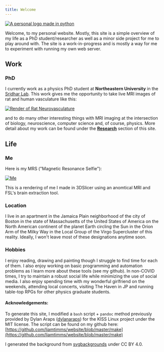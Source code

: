 ```yaml
---
title: Welcome
---
```


<a href="/images/logo.png">
<p><picture>
  <source srcset="/images/logo.webp" type="image/webp">
  <img src="/images/logo.png" alt="A personal logo made in python">
</picture></p>
</a>

Welcome, to my personal website. Mostly, this site is a simple overview of my life as a PhD student/researcher as well as a minor side project for me to play around with. The site is a work-in-progress and is mostly a way for me to experiment with running my own web server.

## Work

### PhD

I currently work as a physics PhD student at **Northeastern University** in the [Sridhar Lab](https://srinivassridhar.com/). This work gives me the opportunity to take live MRI images of rat and human vasculature like this:

<a href="/images/ratrender.jpg">
<p><picture>
  <source srcset="/images/ratrender.webp" type="image/webp">
  <img src="/images/ratrender.jpg" alt="Render of Rat Neurovasculature">
</picture></p>
</a>

and to do many other interesting things with MRI imaging at the intersection of biology, neuroscience, computer science and, of course, physics. More detail about my work can be found under the [**Research**](./pages/projects.html) section of this site.

## Life

### Me

Here is my MRS ("Magnetic Resonance Selfie"):
<a href="/images/linkedin.png">

<p><picture>
  <source srcset="/images/linkedin.webp" type="image/webp">
  <img src="/images/linkedin.png" alt="Me">
</picture></p>
</a>

This is a rendering of me I made in 3DSlicer using an anomtical MRI and FSL's brain extraction tool.

### Location

I live in an apartment in the Jamaica Plain neighborhood of the city of Boston in the state of Massachusetts of the United States of America on the North American continent of the planet Earth circling the Sun in the Orion Arm of the Milky Way in the Local Group of the Virgo Supercluster of this reality. Ideally, I won't leave most of these designations anytime soon.

### Hobbies

I enjoy reading, drawing and painting though I struggle to find time for each of them. I also enjoy working on basic programming and automation problems as I learn more about these tools (see my github). In non-COVID times, I try to maintain a robust social life while minimizing the use of social media. I also enjoy spending time with my wonderful girlfriend on the weekends, attending local concerts, visiting The Haven in JP and running table-top RPGs for other physics graduate students.

#### Acknowledgements:

To generate this site, I modified a `bash` script + `pandoc` method previously provided by Dylan Araps ([dylanaraps](https://github.com/dylanaraps)) for the KISS Linux project under the MIT license. The script can be found on my github here: [https://github.com/liamtimms/website/blob/master/make](https://github.com/liamtimms/website/blob/master/make)

I generated the background from [svgbackgrounds](https://www.svgbackgrounds.com/#flat-mountains) under CC BY 4.0.
